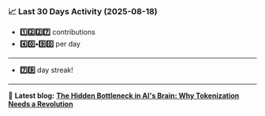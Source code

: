 <!--START_STATS-->
### 📈 Last 30 Days Activity (2025-08-18)  
- **1️⃣2️⃣2️⃣7️⃣** contributions  
- **4️⃣0️⃣•9️⃣0️⃣** per day
---
- **7️⃣9️⃣** day streak!
---
📝 **Latest blog:** [**The Hidden Bottleneck in AI's Brain: Why Tokenization Needs a Revolution**](https://andriak.com/blog/tokenization-revolution)
<!--END_STATS-->
